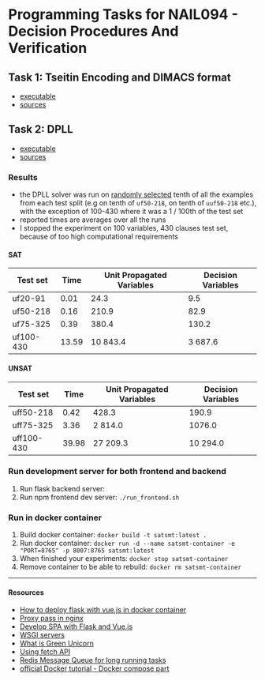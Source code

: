 # Programming Tasks for NAIL094 - Decision Procedures And Verification

## Task 1: Tseitin Encoding and DIMACS format
- [executable](task1.py)
- [sources](tseitin_encoding/)

## Task 2: DPLL
- [executable](task2.py)
- [sources](dpll/)

### Results
- the DPLL solver was run on [randomly selected](dpll/task2_filter.py) tenth of all the examples from each test split (e.g on tenth of `uf50-218`, on tenth of `uuf50-218` etc.), with the exception of 100-430 where it was a 1 / 100th of the test set
- reported times are averages over all the runs
- I stopped the experiment on 100 variables, 430 clauses test set, because of too high computational requirements

#### SAT

| Test set  | Time  | Unit Propagated Variables | Decision Variables |
|-----------|-------|---------------------------|--------------------|
| uf20-91   | 0.01  | 24.3                      | 9.5                |
| uf50-218  | 0.16  | 210.9                     | 82.9               |
| uf75-325  | 0.39  | 380.4                     | 130.2              |
| uf100-430 | 13.59 | 10 843.4                  | 3 687.6            |

#### UNSAT

| Test set   | Time  | Unit Propagated Variables | Decision Variables |
|------------|-------|---------------------------|--------------------|
| uff50-218  | 0.42  | 428.3                     | 190.9              |
| uff75-325  | 3.36  | 2 814.0                   | 1076.0             |
| uff100-430 | 39.98 | 27 209.3                  | 10 294.0           |

### Run development server for both frontend and backend

1. Run flask backend server:
2. Run npm frontend dev server: `./run_frontend.sh`

### Run in docker container

1. Build docker container: `docker build -t satsmt:latest .`
2. Run docker container: `docker run -d --name satsmt-container -e "PORT=8765" -p 8007:8765 satsmt:latest`
3. When finished your experiments: `docker stop satsmt-container`
4. Remove container to be able to rebuild: `docker rm satsmt-container`

-----

#### Resources

- [How to deploy flask with vue.js in docker container](https://testdriven.io/blog/deploying-flask-to-heroku-with-docker-and-gitlab/)
- [Proxy pass in nginx](https://dev.to/danielkun/nginx-everything-about-proxypass-2ona)
- [Develop SPA with Flask and Vue.js](https://testdriven.io/blog/developing-a-single-page-app-with-flask-and-vuejs/)
- [WSGI servers](https://www.fullstackpython.com/wsgi-servers.html)
- [What is Green Unicorn](https://vsupalov.com/what-is-gunicorn/)
- [Using fetch API](https://flaviocopes.com/fetch-api/)
- [Redis Message Queue for long running tasks](https://blog.miguelgrinberg.com/post/the-flask-mega-tutorial-part-xxii-background-jobs)
- [official Docker tutorial - Docker compose part](https://docs.docker.com/get-started/08_using_compose/)